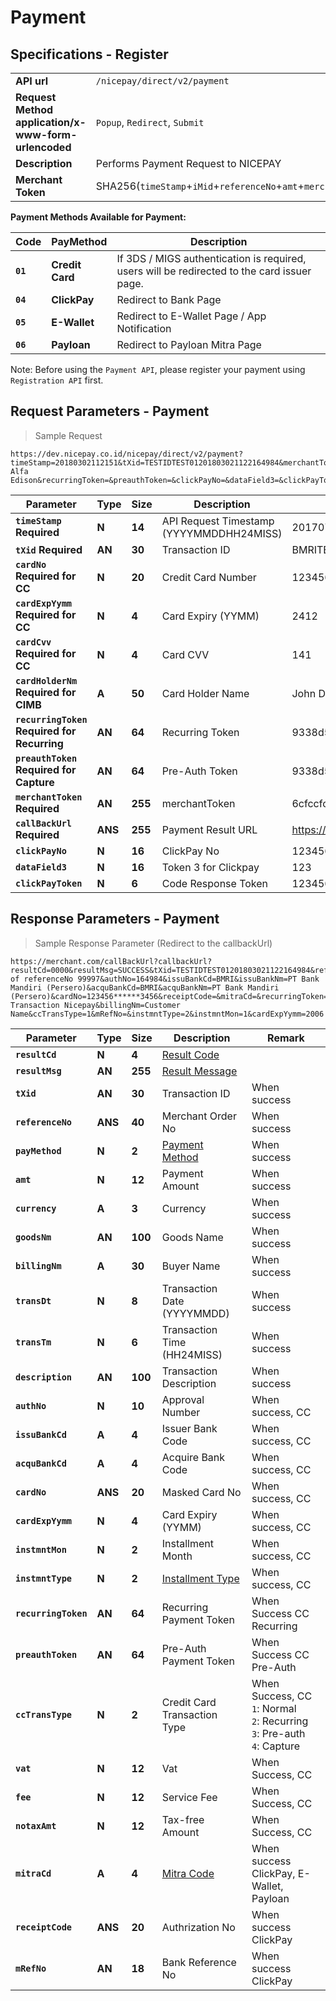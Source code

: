 # Payment
## Specifications - Register

|                                                           |                                                                                                               |
|-----------------------------------------------------------|---------------------------------------------------------------------------------------------------------------|
| **API url**                                               | `/nicepay/direct/v2/payment`                                                                                  |
| **Request Method** **application/x-www-form-urlencoded**  | `Popup`, `Redirect`, `Submit`                                                                                 |
| **Description**                                           | Performs Payment Request to NICEPAY                                                                           |
| **Merchant Token**                                        | SHA256(`timeStamp`+`iMid`+`referenceNo`+`amt`+`merchantKey`)                                                      |

**Payment Methods Available for Payment:**

| **Code** | **PayMethod**   | Description                                                                                 |
| -------- | --------------- | ------------------------------------------------------------------------------------------- |
| **`01`** | **Credit Card** | If 3DS / MIGS authentication is required, users will be redirected to the card issuer page. |
| **`04`** | **ClickPay**    | Redirect to Bank Page                                                                       |
| **`05`** | **E-Wallet**    | Redirect to E-Wallet Page / App Notification                                                |
| **`06`** | **Payloan**     | Redirect to Payloan Mitra Page                                                              |

<aside class="notice">Note: Before using the <code>Payment API</code>, please register your payment using <code>Registration API</code> first.</aside>

## Request Parameters - Payment

> Sample Request

```
https://dev.nicepay.co.id/nicepay/direct/v2/payment?timeStamp=20180302112151&tXid=TESTIDTEST01201803021122164984&merchantToken=b4171e8228be7a75d19ad29b509e76d5fc70a4c000ef87bc55cf0cda72767e72&cardNo=1234567890123456&cardExpYymm=2006&cardCvv=123&cardHolderNm=Thomas Alfa Edison&recurringToken=&preauthToken=&clickPayNo=&dataField3=&clickPayToken=&callBackUrl=https://merchant.com/callBackUrl
```

| **Parameter**                                   | **Type** | **Size** | Description                              | Example                           |
| ----------------------------------------------- | -------- | -------- | ---------------------------------------- | --------------------------------- |
| **`timeStamp`** **Required**                    | **N**    | **14**   | API Request Timestamp (YYYYMMDDHH24MISS) | 20170708123456                    |
| **`tXid`** **Required**                         | **AN**   | **30**   | Transaction ID                           | BMRITEST0102201607291027025291    |
| **`cardNo`** **Required for CC**                | **N**    | **20**   | Credit Card Number                       | 1234567890123450                  |
| **`cardExpYymm`** **Required for CC**           | **N**    | **4**    | Card Expiry (YYMM)                       | 2412                              |
| **`cardCvv`** **Required for CC**               | **N**    | **4**    | Card CVV                                 | 141                               |
| **`cardHolderNm`** **Required for CIMB**        | **A**    | **50**   | Card Holder Name                         | John Doe                          |
| **`recurringToken`** **Required for Recurring** | **AN**   | **64**   | Recurring Token                          | 9338d54573688ae18e175240b025...   |
| **`preauthToken`** **Required for Capture**     | **AN**   | **64**   | Pre-Auth Token                           | 9338d54573688ae18e175240b025...   |
| **`merchantToken`** **Required**                | **AN**   | **255**  | merchantToken                            | 6cfccfc0046773c1b589d8e98f8b59... |
| **`callBackUrl`** **Required**                  | **ANS**  | **255**  | Payment Result URL                       | https://merchant.com/callBackUrl  |
| **`clickPayNo`**                                | **N**    | **16**   | ClickPay No                              | 1234567890123450                  |
| **`dataField3`**                                | **N**    | **16**   | Token 3 for Clickpay                     | 123                               |
| **`clickPayToken`**                             | **N**    | **6**    | Code Response Token                      | 123456                            |

## Response Parameters - Payment

> Sample Response Parameter (Redirect to the callbackUrl)

```
https://merchant.com/callBackUrl?callbackUrl?resultCd=0000&resultMsg=SUCCESS&tXid=TESTIDTEST01201803021122164984&referenceNo=99997&payMethod=01&amt=10000&transDt=20180302&transTm=112216&description=Payment of referenceNo 99997&authNo=164984&issuBankCd=BMRI&issuBankNm=PT Bank Mandiri (Persero)&acquBankCd=BMRI&acquBankNm=PT Bank Mandiri (Persero)&cardNo=123456******3456&receiptCode=&mitraCd=&recurringToken=&preauthToken=&currency=IDR&goodsNm=Test Transaction Nicepay&billingNm=Customer Name&ccTransType=1&mRefNo=&instmntType=2&instmntMon=1&cardExpYymm=2006
```

| **Parameter**        | **Type** | **Size** | Description                           | Remark                                                       |
| -------------------- | -------- | -------- | ------------------------------------- | ------------------------------------------------------------ |
| **`resultCd`**       | **N**    | **4**    | [Result Code](#error-code)            |                                                              |
| **`resultMsg`**      | **AN**   | **255**  | [Result Message](#error-code)         |                                                              |
| **`tXid`**           | **AN**   | **30**   | Transaction ID                        | When success                                                 |
| **`referenceNo`**    | **ANS**  | **40**   | Merchant Order No                     | When success                                                 |
| **`payMethod`**      | **N**    | **2**    | [Payment Method](#payment-method)     | When success                                                 |
| **`amt`**            | **N**    | **12**   | Payment Amount                        | When success                                                 |
| **`currency`**       | **A**    | **3**    | Currency                              | When success                                                 |
| **`goodsNm`**        | **AN**   | **100**  | Goods Name                            | When success                                                 |
| **`billingNm`**      | **A**    | **30**   | Buyer Name                            | When success                                                 |
| **`transDt`**        | **N**    | **8**    | Transaction Date (YYYYMMDD)           | When success                                                 |
| **`transTm`**        | **N**    | **6**    | Transaction Time (HH24MISS)           | When success                                                 |
| **`description`**    | **AN**   | **100**  | Transaction Description               | When success                                                 |
| **`authNo`**         | **N**    | **10**   | Approval Number                       | When success, CC                                             |
| **`issuBankCd`**     | **A**    | **4**    | Issuer Bank Code                      | When success, CC                                             |
| **`acquBankCd`**     | **A**    | **4**    | Acquire Bank Code                     | When success, CC                                             |
| **`cardNo`**         | **ANS**  | **20**   | Masked Card No                        | When success, CC                                             |
| **`cardExpYymm`**    | **N**    | **4**    | Card Expiry (YYMM)                    | When success, CC                                             |
| **`instmntMon`**     | **N**    | **2**    | Installment Month                     | When success, CC                                             |
| **`instmntType`**    | **N**    | **2**    | [Installment Type](#installment-type) | When   success, CC                                           |
| **`recurringToken`** | **AN**   | **64**   | Recurring Payment Token               | When Success CC Recurring                                    |
| **`preauthToken`**   | **AN**   | **64**   | Pre-Auth Payment Token                | When Success CC Pre-Auth                                     |
| **`ccTransType`**    | **N**    | **2**    | Credit Card Transaction Type          | When Success, CC<br>`1`:  Normal<br>`2`: Recurring<br>`3`: Pre-auth<br>`4`:  Capture |
| **`vat`**            | **N**    | **12**   | Vat                                   | When Success, CC                                             |
| **`fee`**            | **N**    | **12**   | Service Fee                           | When Success, CC                                             |
| **`notaxAmt`**       | **N**    | **12**   | Tax-free Amount                       | When Success, CC                                             |
| **`mitraCd`**        | **A**    | **4**    | [Mitra Code](#mitra-code)             | When success   ClickPay, E-Wallet, Payloan                   |
| **`receiptCode`**    | **ANS**  | **20**   | Authrization No                       | When success ClickPay                                        |
| **`mRefNo`**         | **AN**   | **18**   | Bank Reference No                     | When success ClickPay                                        |
